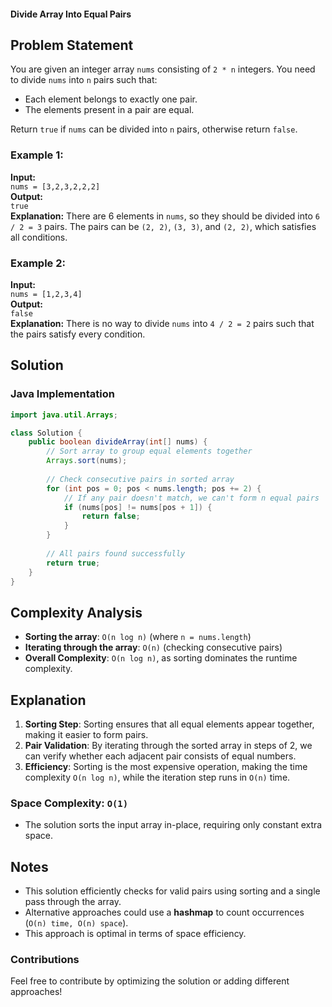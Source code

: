 #### Divide Array Into Equal Pairs

## Problem Statement
You are given an integer array `nums` consisting of `2 * n` integers. You need to divide `nums` into `n` pairs such that:

- Each element belongs to exactly one pair.
- The elements present in a pair are equal.

Return `true` if `nums` can be divided into `n` pairs, otherwise return `false`.

### Example 1:
**Input:**  
`nums = [3,2,3,2,2,2]`  
**Output:**  
`true`  
**Explanation:**
There are 6 elements in `nums`, so they should be divided into `6 / 2 = 3` pairs. The pairs can be `(2, 2)`, `(3, 3)`, and `(2, 2)`, which satisfies all conditions.

### Example 2:
**Input:**  
`nums = [1,2,3,4]`  
**Output:**  
`false`  
**Explanation:**
There is no way to divide `nums` into `4 / 2 = 2` pairs such that the pairs satisfy every condition.

## Solution

### Java Implementation
```java
import java.util.Arrays;

class Solution {
    public boolean divideArray(int[] nums) {
        // Sort array to group equal elements together
        Arrays.sort(nums);
        
        // Check consecutive pairs in sorted array
        for (int pos = 0; pos < nums.length; pos += 2) {
            // If any pair doesn't match, we can't form n equal pairs
            if (nums[pos] != nums[pos + 1]) {
                return false;
            }
        }
        
        // All pairs found successfully
        return true;
    }
}
```

## Complexity Analysis

- **Sorting the array**: `O(n log n)` (where `n = nums.length`)
- **Iterating through the array**: `O(n)` (checking consecutive pairs)
- **Overall Complexity**: `O(n log n)`, as sorting dominates the runtime complexity.

## Explanation
1. **Sorting Step**: Sorting ensures that all equal elements appear together, making it easier to form pairs.
2. **Pair Validation**: By iterating through the sorted array in steps of 2, we can verify whether each adjacent pair consists of equal numbers.
3. **Efficiency**: Sorting is the most expensive operation, making the time complexity `O(n log n)`, while the iteration step runs in `O(n)` time.

### Space Complexity: `O(1)`
- The solution sorts the input array in-place, requiring only constant extra space.

## Notes
- This solution efficiently checks for valid pairs using sorting and a single pass through the array.
- Alternative approaches could use a **hashmap** to count occurrences (`O(n) time, O(n) space`).
- This approach is optimal in terms of space efficiency.

### Contributions
Feel free to contribute by optimizing the solution or adding different approaches!

